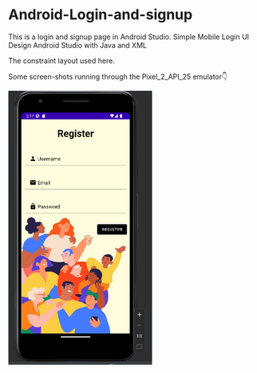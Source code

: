 # Android-Login-and-signup
This is a login and signup page in Android Studio.
Simple Mobile Login UI Design Android Studio with Java and XML

The constraint layout used here.

Some screen-shots running through the Pixel_2_API_25 emulator👇

<img src="https://github.com/RajlaxmiMeshram/Android-Login-and-signup/blob/main/img/signup.png" alt="signup" width="288" height="550" ></img>
